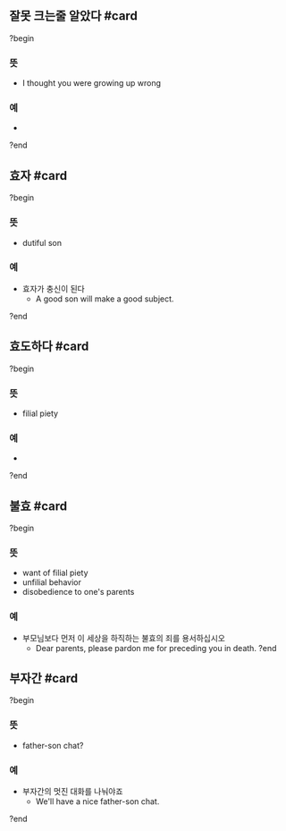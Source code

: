 
## 잘못 크는줄 알았다 #card
?begin
### 뜻
- I thought you were growing up wrong
### 예
-
?end

## 효자 #card
?begin
### 뜻
- dutiful son
### 예
- 효자가 충신이 된다
	- A good son will make a good subject.
<!--SR:!2025-06-12,11,249-->
?end

## 효도하다 #card
?begin
### 뜻
- filial piety
### 예
-
?end

## 불효 #card
?begin
### 뜻
- want of filial piety
- unfilial behavior
- disobedience to one's parents
### 예
- 부모님보다 먼저 이 세상을 하직하는 불효의 죄를 용서하십시오
	- Dear parents, please pardon me for preceding you in death.
?end

## 부자간 #card
?begin
### 뜻
- father-son chat?
### 예
- 부자간의 멋진 대화를 나눠야죠
	- We'll have a nice father-son chat.
<!--SR:!2025-05-29,1,250-->
?end